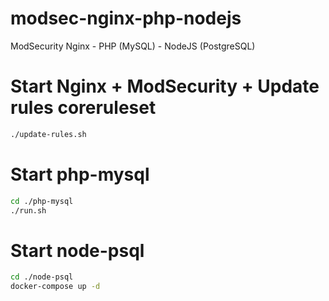 # modsec-nginx-php-nodejs
ModSecurity Nginx - PHP (MySQL) - NodeJS (PostgreSQL)

# Start Nginx + ModSecurity + Update rules coreruleset
```sh
./update-rules.sh
```

# Start php-mysql
```sh
cd ./php-mysql
./run.sh
```

# Start node-psql
```sh
cd ./node-psql
docker-compose up -d
```

